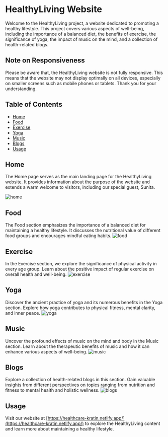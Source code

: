 # HealthyLiving Website

Welcome to the HealthyLiving project, a website dedicated to promoting a healthy lifestyle. This project covers various aspects of well-being, including the importance of a balanced diet, the benefits of exercise, the significance of yoga, the impact of music on the mind, and a collection of health-related blogs.

## Note on Responsiveness

Please be aware that, the HealthyLiving website is not fully responsive. This means that the website may not display optimally on all devices, especially on smaller screens such as mobile phones or tablets. Thank you for your understanding.

## Table of Contents

- [Home](#home)
- [Food](#food)
- [Exercise](#exercise)
- [Yoga](#yoga)
- [Music](#music)
- [Blogs](#blogs)
- [Usage](#Usage)

## Home

The Home page serves as the main landing page for the HealthyLiving website. It provides information about the purpose of the website and extends a warm welcome to visitors, including our special guest, Sunita.

![home](https://github.com/vedant185raut/Healthcare-Kratin/assets/105361526/1f0b0b98-fc17-4dd6-813f-7c5dc454489d)

## Food

The Food section emphasizes the importance of a balanced diet for maintaining a healthy lifestyle. It discusses the nutritional value of different food groups and encourages mindful eating habits.
![food](https://github.com/vedant185raut/Healthcare-Kratin/assets/105361526/8b0bcd35-4670-4a33-9716-bbcf0ce1c986)

## Exercise

In the Exercise section, we explore the significance of physical activity in every age group. Learn about the positive impact of regular exercise on overall health and well-being.
![exercise](https://github.com/vedant185raut/Healthcare-Kratin/assets/105361526/7811cef6-e15e-4c11-8215-18dff79b3c25)

## Yoga

Discover the ancient practice of yoga and its numerous benefits in the Yoga section. Explore how yoga contributes to physical fitness, mental clarity, and inner peace.
![yoga](https://github.com/vedant185raut/Healthcare-Kratin/assets/105361526/3951c5c2-957d-4693-8be6-781773ca7b04)

## Music

Uncover the profound effects of music on the mind and body in the Music section. Learn about the therapeutic benefits of music and how it can enhance various aspects of well-being.
![music](https://github.com/vedant185raut/Healthcare-Kratin/assets/105361526/20024f7e-7e52-46be-af8f-963fa9caa258)

## Blogs

Explore a collection of health-related blogs in this section. Gain valuable insights from different perspectives on topics ranging from nutrition and fitness to mental health and holistic wellness.
![blogs](https://github.com/vedant185raut/Healthcare-Kratin/assets/105361526/0524acb5-afc8-46ee-86b4-90fe6f60b0e6)

## Usage

Visit our website at [https://healthcare-kratin.netlify.app/](https://healthcare-kratin.netlify.app/) to explore the HealthyLiving content and learn more about maintaining a healthy lifestyle.


